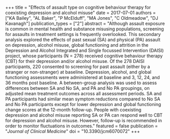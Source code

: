 +++
title = "Effects of assault type on cognitive behaviour therapy for coexisting depression and alcohol misuse"
date = 2017-07-01
authors = ["KA Bailey", "AL Baker", "P McElduff", "MA Jones", "C Oldmeadow", "DJ Kavanagh"]
publication_types = ["2"]
abstract = "Although assault exposure is common in mental health and substance misusing populations, screening for assaults in treatment settings is frequently overlooked. This secondary analysis explored the effects of past sexual (SA) and physical (PA) assault on depression, alcohol misuse, global functioning and attrition in the Depression and Alcohol Integrated and Single focussed Intervention (DAISI) project, whose participants (N = 278) received cognitive behaviour therapy (CBT) for their depression and/or alcohol misuse. Of the 278 DAISI participants, 220 consented to screening for past assault (either by a stranger or non-stranger) at baseline. Depression, alcohol, and global functioning assessments were administered at baseline and 3, 12, 24, and 36 months post baseline. A between-group analysis was used to assess differences between SA and No SA, and PA and No PA groupings, on adjusted mean treatment outcomes across all assessment periods. SA and PA participants had similar mean symptom reductions compared to No SA and No PA participants except for lower depression and global functioning change scores at the 12-month follow-up. People with coexisting depression and alcohol misuse reporting SA or PA can respond well to CBT for depression and alcohol misuse. However, follow-up is recommended in order to monitor fluctuations in outcomes."
featured = false
publication = "*Journal of Clinical Medicine*"
doi = "10.3390/jcm6070072"
+++

